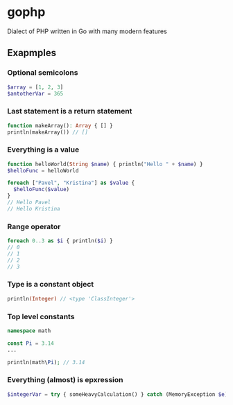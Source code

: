 # gophp
Dialect of PHP written in Go with many modern features 

## Exapmples

### Optional semicolons
```php
$array = [1, 2, 3]
$antotherVar = 365
```

### Last statement is a return statement
```php
function makeArray(): Array { [] }
println(makeArray()) // []
```

### Everything is a value
```php
function helloWorld(String $name) { println("Hello " + $name) }
$helloFunc = helloWorld

foreach ["Pavel", "Kristina"] as $value {
  $helloFunc($value)
}
// Hello Pavel
// Hello Kristina
```

### Range operator
```php
foreach 0..3 as $i { println($i) }
// 0
// 1
// 2
// 3
```

### Type is a constant object
```php
println(Integer) // <type 'ClassInteger'>
```

### Top level constants
```php
namespace math

const Pi = 3.14
...

println(math\Pi); // 3.14

```

### Everything (almost) is epxression
```php
$integerVar = try { someHeavyCalculation() } catch (MemoryException $e) { 0 }
```
